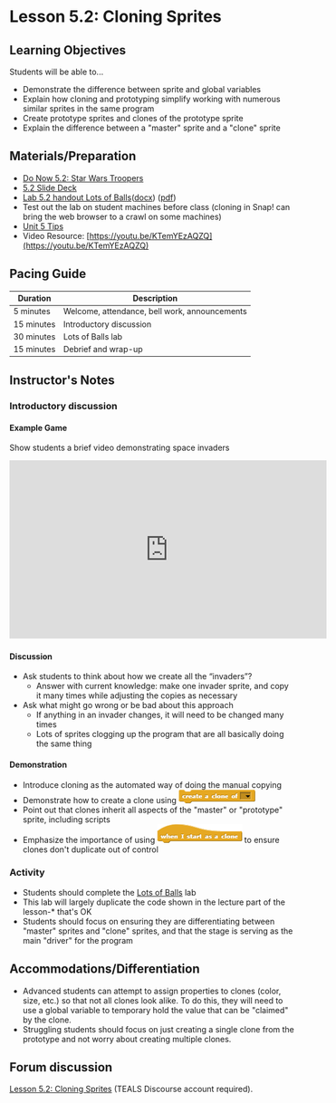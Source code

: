# Lesson 5.2: Cloning Sprites

## Learning Objectives

Students will be able to...

* Demonstrate the difference between sprite and global variables
* Explain how cloning and prototyping simplify working with numerous similar sprites in the same program
* Create prototype sprites and clones of the prototype sprite
* Explain the difference between a "master" sprite and a "clone" sprite

## Materials/Preparation

* [Do Now 5.2: Star Wars Troopers](do_now_52.md)
* [5.2 Slide Deck](https://github.com/TEALSK12/introduction-to-computer-science/raw/master/slidedecks/TEALS%20SNAP%205.2.pptx)
* [Lab 5.2 handout Lots of Balls](lab_52.md)([docx](https://github.com/TEALSK12/introduction-to-computer-science/raw/master/Unit%205%20Word/Lab%205.2%20Lots%20of%20Balls.docx)) ([pdf](https://github.com/TEALSK12/introduction-to-computer-science/raw/master/Unit%205%20PDF/Lab%205.2%20Lots%20of%20Balls.pdf))
* Test out the lab on student machines before class (cloning in Snap! can bring the web browser to a crawl on some machines)
* [Unit 5 Tips](unit_5_tips.md)
* Video Resource: [https://youtu.be/KTemYEzAQZQ](https://youtu.be/KTemYEzAQZQ)

## Pacing Guide

| Duration   | Description                                   |
| ---------- | --------------------------------------------- |
| 5 minutes  | Welcome, attendance, bell work, announcements |
| 15 minutes | Introductory discussion                       |
| 30 minutes | Lots of Balls lab                       |
| 15 minutes | Debrief and wrap-up |

## Instructor's Notes

### Introductory discussion

#### Example Game

Show students a brief video demonstrating space invaders

  <iframe class="markdeep" width="560" height="315" src="https://www.youtube.com/embed/kR2fjwr-TzA" frameborder="0" allow="accelerometer; autoplay; encrypted-media; gyroscope; picture-in-picture" allowfullscreen></iframe>

#### Discussion

* Ask students to think about how we create all the “invaders”?
  * Answer with current knowledge: make one invader sprite, and copy it many times while adjusting the copies as necessary
* Ask what might go wrong or be bad about this approach
  * If anything in an invader changes, it will need to be changed many times
  * Lots of sprites clogging up the program that are all basically doing the same thing

#### Demonstration

* Introduce cloning as the automated way of doing the manual copying
* Demonstrate how to create a clone using ![Create a Clone of Block](createACloneOf.png)
* Point out that clones inherit all aspects of the "master" or "prototype" sprite, including scripts
* Emphasize the importance of using ![When I start as a clone Block](whenIStartAsAClone.png) to ensure clones don't duplicate out of control

### Activity

* Students should complete the [Lots of Balls](lab_52.md) lab
* This lab will largely duplicate the code shown in the lecture part of the lesson-* that's OK
* Students should focus on ensuring they are differentiating between "master" sprites and "clone" sprites, and that the stage is serving as the main "driver" for the program

## Accommodations/Differentiation

* Advanced students can attempt to assign properties to clones (color, size, etc.) so that not all clones look alike.  To do this, they will need to use a global variable to temporary hold the value that can be "claimed" by the clone.
* Struggling students should focus on just creating a single clone from the prototype and not worry about creating multiple clones.

## Forum discussion

[Lesson 5.2: Cloning Sprites](http://forums.tealsk12.org/c/intro-unit-5-cloning/lesson-5-2-cloning-sprites) (TEALS Discourse account required).
